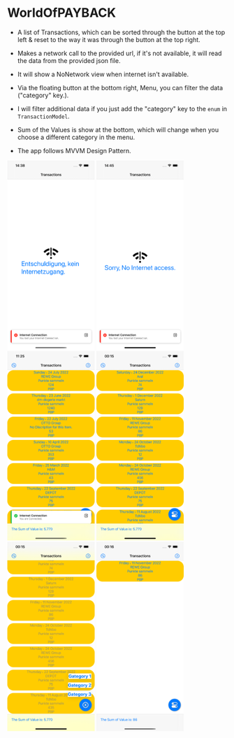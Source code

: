 # WorldOfPAYBACK

* A list of Transactions, which can be sorted through the button at the top left & reset to the way it was through the button at the top right.

* Makes a network call to the provided url, if it's not available, it will read the data from the provided json file.

* It will show a NoNetwork view when internet isn't available.

* Via the floating button at the bottom right, Menu, you can filter the data ("category" key.).

* I will filter additional data if you just add the "category" key to the `enum` in `TransactionModel`.

* Sum of the Values is show at the bottom, which will change when you choose a different category in the menu.

* The app follows MVVM Design Pattern.

<p float="center">
<img src="./Screenshots/1.png" width="200">
<img src="./Screenshots/6.png" width="200">
<img src="./Screenshots/5.png" width="200">
<img src="./Screenshots/2.png" width="200">
<img src="./Screenshots/3.png" width="200">
<img src="./Screenshots/4.png" width="200">
</p>

